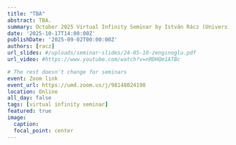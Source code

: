 ```yaml
---
title: "TBA"
abstract: TBA.
summary: October 2025 Virtual Infinity Seminar by István Rácz (University of Maryland)
date: '2025-10-17T14:00:00Z'
publishDate: '2025-09-02T00:00:00Z'
authors: [racz]
url_slides: #/uploads/seminar-slides/24-05-10-zenginoglu.pdf
url_video: #https://www.youtube.com/watch?v=nRDHQm1ATBc

# The rest doesn't change for seminars
event: Zoom link
event_url: https://umd.zoom.us/j/98148024198
location: Online
all_day: false
tags: [virtual infinity seminar]
featured: true
image:  
  caption:
  focal_point: center
---
```

